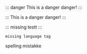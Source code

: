::: danger This is a danger
danger!
:::

<!-- ::: This is a danger
danger!
::: -->

::: This is a danger
danger!
:::

::: missing
testt
:::

```
missing language tag
```

spelling mistakke
